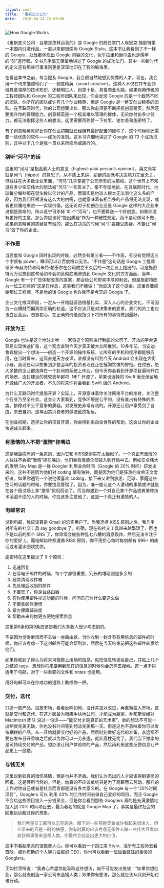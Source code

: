 ```yaml
---
layout: post
title:  "重新定义公司"
date:   2016-04-24 23:00:00
---
```


![How Google Works][how_google_works]

《重新定义公司 - 谷歌是怎样运营的》是 Google 的前任掌门人埃里克·施密特第一本国内引进作品。一直以来都很崇尚 Google Style，这本书让我看到了不一样的 Google，处处都体现出 Google 包容的文化，似乎拉里和谢尔盖也是儒学的“恕”道行者。全书几乎毫无保留地讲述了 Google 的成功法门，其中一些新时代的定义还有那些行事准则更是深深地印在了我的脑海里。

在看这本书之前，每当提及 Google，我会很自然地想到优秀的人才。现在，我会用一个词来描述他们了——创意精英（smart creative）。这种人不仅在其专业领域具备深厚的技术知识，还精明过人、创意十足、具备商业头脑。如果你用传统的工程师团队和 Google 的工程师团队来比较，你会发现 Google 的是一个截然不同的团队，你所在的团队或许有几个创业精英，但是 Google 是一整支创业精英的团队。在互联网时代，你的公司想要出位，那么你必须要不断招揽创意精英，然后还要提升你的管理能力。创意精英是一个极其难以管理的群体，无论你付出多少努力，都无法指挥这些人的想法。这里需要再称赞一下拉里、谢尔盖和施密特了。

有了创意精英就好比你在创业初期就已经拥有最好配置的硬件了，这个时候你还需要一些优质的软件——成功的准则。这本书详细地讲述了 Google 的 73 个成功准则，其中以下几个是我一贯以来所崇尚或践行的。

### 别听“河马”的话

这里的“河马”是指高薪人士的意见（highest-paid person’s opinion），英文简写就是河马（hippo）的意思了。从本质上来讲，薪酬的高低与决策能力完全无关，但往往在大多数企业里面，“河马”几乎掌握了公司所有的决策权。这个世界上不知道有多少空前伟大的想法被“河马”一言否决了。毫不夸张地说，在互联网时代，地球每分每秒都在诞生数以亿计的产品，而事实是地球人根本无法消化这么多的产品，因为我们压根没有这么大的内需，也就意味着有相当多的产品将无法变现，或者更优雅地来说——实现价值。这无论对于初创企业还是 Google 这样的大企业来说都是致命的。所以说宁可杀掉 10 个“河马”，也不要葬送一个好创意。如果你没有更好的主意，那么你应该将“提出质疑”作为一种硬性规定，而不是可做可不做，如果创意精英的质疑是有理的，那么在决策的时候“河马”要接受质疑。不要让“河马”毁了你的企业。

### 不作恶

当百度和 Google 同时出现的时候，必然会有第三者——不作恶。有没有觉得这三个字很有 power，瞬间可以让百度哑口无言。“不作恶”这句话是 Google 工程师保罗·布赫海特和阿米特·帕泰尔在公司成立不久后的一次会议上提出的，可是施密特万万没想到这句话如今会如此彻底地渗透到 Google 文化的方方面面。当年，Google 有一个广告体制改革的提案，那会给公司带来丰厚的利润，但是施密特因为一位工程师的“这是在作恶，这事我们不能做！”而否决了这个提案。这里真要感谢那位工程师，不是他的话 Google 也许就不是今天的 Google 了。

企业文化根深蒂固，一定从一开始就营造根基扎实、深入人心的企业文化，不可因为一点横财而偏离你正确的轨道。这不应该只是对决策者的要求，我们的员工也应该立足高远，勿忘初心，在正确的价值观指引下将所有的事情做到最好。

### 开放为王

Google 也许是这个地球上唯一一家将这个原则进行到底的公司了。开放的平台更容易实现快速扩张，这个观念直到今天才真正被大众所推崇。10多年前，当安迪·鲁宾提出一个想法——创造一个开源的操作系统，让所有的手机和程序都能够应用，在当时看来，这简直是天方夜谭，谁都没有料到今天 Android 会出现在大街小巷，我现在可以想象到那些当年的投资者现在正在捶胸饮恨的惨相。在过去，绝大多数的企业都选择在一个封闭的系统上作业，但今天你会看到开源项目遍地开花的场景，连封建派的微软去年都将 .NET 开源了，苹果也选择将 Swift 毫无保留地开源给广大的开发者，不久的将来你将会看到 Swift 版的 Android。

为什么互联网时代提倡开源？实际上，开源意味着你关注网络平台的培育，关注整个行业乃至全社会。这会让大家看到，竞争环境是公平的，没有谁占有特殊的优势。排除对不公平竞争的质疑，对发展史非常有利的。开源还让用户享受到了自由，来去自如，这与囚禁消费者的做法截然相反。

在创业初期，选择让你的项目开源，你会得到来自全世界的帮助，这会让你的企业快速成长起来。

### 有激情的人不把“激情”挂嘴边

这是我最崇尚的一条原则，因为它和 KISS原则实在太相似了。一个真正有激情的人往往不会把“激情”挂在嘴边，他们会将激情全部投入到行动中去。例如安卓伟大的发明 Sky Map 是一群 Googler 利用业余时间（Google 的 20% 时间）研发出来的。这并不是因为他们对 coding 情有独钟，而是因为他们是狂热的业余天文爱好者。如果你遇到一个说他很喜欢 coding，接下来又讲到旅游、足球、家庭这些空泛的话题的时候，你要提高警惕了。因为，唯一能让这个人激动的事情或许就是在各个面试场上拿“激情”侃侃而谈了。而当你遇到一个对自己某个作品或者某种技术滔滔不绝的人的时候，你应该多注意他了，这是一个真正有激情的人。

### 电邮常识

说到电邮，我应该算是 Gmail 的忠实用户了。当我选择 KISS 原则之后，我几乎对所有的社交工具 say goodbye 了。的确，现在的社交工具越来越繁琐了，再也不是以前的那个 SNS 了，你常常会被各种乱七八糟的消息轰炸，然后无法专注于你的爱好上。而电邮始终都遵循 KISS 原则，你不用担心每时每刻都有 999+ 的废话或者灌水图烦扰你。

施密特在这里提出了 9 个原则：

1. 迅速回复
2. 在写电子邮件的时候，每个字都很重要，冗长的堆砌则是多余的
3. 经常清理收件箱
4. 先处理后收到的邮件
5. 不要忘了，你是台路由器
6. 在你使用密件抄送功能的时候，问问自己为什么要这么做
7. 不要拿邮件泄愤
8. 要方便跟踪进度
9. 帮助未来的你更方便地搜索信息

这里第5条和第9条应该是我们大多数人很少考虑到的。

不要因为觉得麻烦而不去做一台路由器。当你收到一封含有有用信息的邮件的时候，你应该考虑一下这封邮件可能会帮到谁，然后在当天结束前把这些邮件转发给他们。

如果你收到了你认为将来可能排上用场的信息，就把信息转发给自己，并贴上几个总结的 tags，想想你将来要用到现在的信息的时候你会怎样去搜索。这一点不只适用于电邮，对于一些重要的文件和 notes 也适用。

用好电邮可以在你成功的道路上助推你一把。

### 交付，迭代

打造一款产品，投放市场，看看反响如何，设计并加以改进，再重新投入市场，这就是交付和迭代。在这方面最为眼疾手快地公司，才能成为赢家。乔布斯曾经对 Macintosh 团队 说过一句话——“能交付才是真正的艺术家”。新的想法不可能一出炉就完美无缺，你也没有时间等到想法完美那一天。但是这也不意味着你可以发布糟糕的产品。从一开始就要交付好的产品，然后时刻做好迭代的准备，永远都不要在发布日开香槟之后就以为你可以一劳永逸，就此高枕无忧了。我们当下推崇的是可持续交付的产品，想办法让用户体验你的产品，然后再利用这些反馈信息让产品更上一层楼。

### 与钱无关

这里说到钱真的很伤感情，但是也并不矛盾。我们认为杰出的人才应该得到更高的回报，这是理所当然的，但是，你真的不应该单纯只是为了高薪而去劳动，那样的工作对你自己或者是社会而言都是没有多大意义的。在 Google 有一个“20%时间项目”，Googlers 可以 利用 20% 的工作时间去做自己爱好的项目，而且 Google 不会给这些项目投入一分钱资金，但是你会看到那些 Googlers 真的是充满激情地投入到 20% 时间项目去，最为著名的就是 Google Map 了。事实是最终社会的回报远远超过你的想象。

> 我们希望员工都可以志存高远，眼下的一些项目奖金或许看起来很诱人，但它带来的只是一时的快感，你有时真的应该考虑无条件去做一些伟大且看似疯狂的事情来造福人类，你最终会创造出更大的价值。

这本书看起来真的很振奋人心。你可以看到一个跳江南 Style、请所有工程师去看首映、被乔布斯的个人魅力征服的 CEO，你也可以看到一班做着疯狂的事情的 Googlers。

正如拉里所说：“我衷心希望你能汲取这些想法，向不可能发出挑战！”如果你想创业，那么就去创造一家公司来造福人类；如果你有想法，那么就应该从此刻开始付诸行动。

[how_google_works]: http://img.chinazhaokao.com/uploadfile/2015/1005/20151005022705921.jpg
